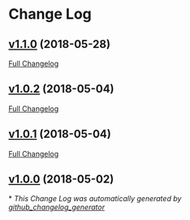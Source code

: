 # Change Log

## [v1.1.0](https://github.com/akoltun/tree_struct/tree/v1.1.0) (2018-05-28)
[Full Changelog](https://github.com/akoltun/tree_struct/compare/v1.0.2...v1.1.0)

## [v1.0.2](https://github.com/akoltun/tree_struct/tree/v1.0.2) (2018-05-04)
[Full Changelog](https://github.com/akoltun/tree_struct/compare/v1.0.1...v1.0.2)

## [v1.0.1](https://github.com/akoltun/tree_struct/tree/v1.0.1) (2018-05-04)
[Full Changelog](https://github.com/akoltun/tree_struct/compare/v1.0.0...v1.0.1)

## [v1.0.0](https://github.com/akoltun/tree_struct/tree/v1.0.0) (2018-05-02)


\* *This Change Log was automatically generated by [github_changelog_generator](https://github.com/skywinder/Github-Changelog-Generator)*